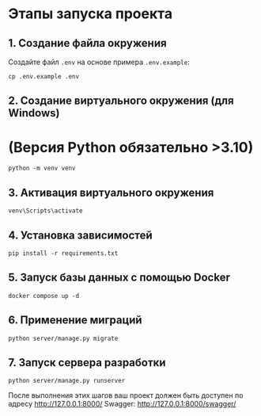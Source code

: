 # Этапы запуска проекта

## 1. Создание файла окружения

Создайте файл `.env` на основе примера `.env.example`:

```
cp .env.example .env
```

## 2. Создание виртуального окружения (для Windows)

# (Версия Python обязательно >3.10)

```
python -m venv venv
```

## 3. Активация виртуального окружения

```
venv\Scripts\activate
```

## 4. Установка зависимостей

```
pip install -r requirements.txt
```

## 5. Запуск базы данных с помощью Docker

```
docker compose up -d
```

## 6. Применение миграций

```
python server/manage.py migrate
```

## 7. Запуск сервера разработки

```
python server/manage.py runserver
```

После выполнения этих шагов ваш проект должен быть доступен по адресу http://127.0.0.1:8000/
Swagger: http://127.0.0.1:8000/swagger/
